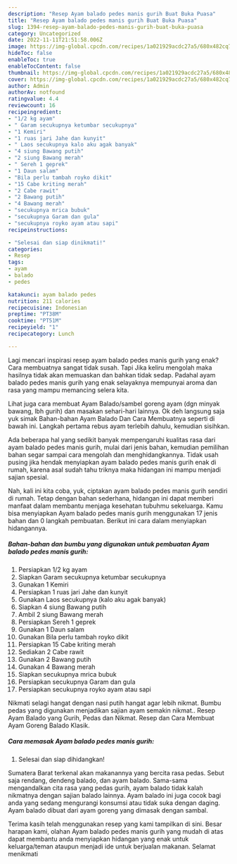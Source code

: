 ```yaml
---
description: "Resep Ayam balado pedes manis gurih Buat Buka Puasa"
title: "Resep Ayam balado pedes manis gurih Buat Buka Puasa"
slug: 1394-resep-ayam-balado-pedes-manis-gurih-buat-buka-puasa
category: Uncategorized
date: 2022-11-11T21:51:58.006Z
image: https://img-global.cpcdn.com/recipes/1a021929acdc27a5/680x482cq70/ayam-balado-pedes-manis-gurih-foto-resep-utama.jpg
hideToc: false
enableToc: true
enableTocContent: false
thumbnail: https://img-global.cpcdn.com/recipes/1a021929acdc27a5/680x482cq70/ayam-balado-pedes-manis-gurih-foto-resep-utama.jpg
cover: https://img-global.cpcdn.com/recipes/1a021929acdc27a5/680x482cq70/ayam-balado-pedes-manis-gurih-foto-resep-utama.jpg
author: Admin
authorAv: notfound
ratingvalue: 4.4
reviewcount: 16
recipeingredient:
- "1/2 kg ayam"
- " Garam secukupnya ketumbar secukupnya"
- "1 Kemiri"
- "1 ruas jari Jahe dan kunyit"
- " Laos secukupnya kalo aku agak banyak"
- "4 siung Bawang putih"
- "2 siung Bawang merah"
- " Sereh 1 geprek"
- "1 Daun salam"
- "Bila perlu tambah royko dikit"
- "15 Cabe kriting merah"
- "2 Cabe rawit"
- "2 Bawang putih"
- "4 Bawang merah"
- "secukupnya mrica bubuk"
- "secukupnya Garam dan gula"
- "secukupnya royko ayam atau sapi"
recipeinstructions:

- "Selesai dan siap dinikmati!"
categories:
- Resep
tags:
- ayam
- balado
- pedes

katakunci: ayam balado pedes 
nutrition: 211 calories
recipecuisine: Indonesian
preptime: "PT38M"
cooktime: "PT51M"
recipeyield: "1"
recipecategory: Lunch

---
```



Lagi mencari inspirasi resep ayam balado pedes manis gurih yang enak? Cara membuatnya sangat tidak susah. Tapi Jika keliru mengolah maka hasilnya tidak akan memuaskan dan bahkan tidak sedap. Padahal ayam balado pedes manis gurih yang enak selayaknya mempunyai aroma dan rasa yang mampu memancing selera kita.


Lihat juga cara membuat Ayam Balado/sambel goreng ayam (dgn minyak bawang, lbh gurih) dan masakan sehari-hari lainnya. Ok deh langsung saja yuk simak Bahan-bahan Ayam Balado Dan Cara Membuatnya seperti di bawah ini. Langkah pertama rebus ayam terlebih dahulu, kemudian sisihkan.

Ada beberapa hal yang sedikit banyak mempengaruhi kualitas rasa dari ayam balado pedes manis gurih, mulai dari jenis bahan, kemudian pemilihan bahan segar sampai cara mengolah dan menghidangkannya. Tidak usah pusing jika hendak menyiapkan ayam balado pedes manis gurih enak di rumah, karena asal sudah tahu triknya maka hidangan ini mampu menjadi sajian spesial.


Nah, kali ini kita coba, yuk, ciptakan ayam balado pedes manis gurih sendiri di rumah. Tetap dengan bahan sederhana, hidangan ini dapat memberi manfaat dalam membantu menjaga kesehatan tubuhmu sekeluarga. Kamu bisa menyiapkan Ayam balado pedes manis gurih menggunakan 17 jenis bahan dan 0 langkah pembuatan. Berikut ini cara dalam menyiapkan hidangannya.

<!--inarticleads1-->

##### Bahan-bahan dan bumbu yang digunakan untuk pembuatan Ayam balado pedes manis gurih:

1. Persiapkan 1/2 kg ayam
1. Siapkan  Garam secukupnya ketumbar secukupnya
1. Gunakan 1 Kemiri
1. Persiapkan 1 ruas jari Jahe dan kunyit
1. Gunakan  Laos secukupnya (kalo aku agak banyak)
1. Siapkan 4 siung Bawang putih
1. Ambil 2 siung Bawang merah
1. Persiapkan  Sereh 1 geprek
1. Gunakan 1 Daun salam
1. Gunakan Bila perlu tambah royko dikit
1. Persiapkan 15 Cabe kriting merah
1. Sediakan 2 Cabe rawit
1. Gunakan 2 Bawang putih
1. Gunakan 4 Bawang merah
1. Siapkan secukupnya mrica bubuk
1. Persiapkan secukupnya Garam dan gula
1. Persiapkan secukupnya royko ayam atau sapi


Nikmati selagi hangat dengan nasi putih hangat agar lebih nikmat. Bumbu pedas yang digunakan menjadikan sajian ayam semakin nikmat.. Resep Ayam Balado yang Gurih, Pedas dan Nikmat. Resep dan Cara Membuat Ayam Goreng Balado Klasik. 

<!--inarticleads2-->

##### Cara memasak Ayam balado pedes manis gurih:


1. Selesai dan siap dihidangkan!

Sumatera Barat terkenal akan makanannya yang bercita rasa pedas. Sebut saja rendang, dendeng balado, dan ayam balado. Sama-sama mengandalkan cita rasa yang pedas gurih, ayam balado tidak kalah nikmatnya dengan sajian balado lainnya. Ayam balado ini juga cocok bagi anda yang sedang mengurangi konsumsi atau tidak suka dengan daging. Ayam balado dibuat dari ayam goreng yang dimasak dengan sambal. 

Terima kasih telah menggunakan resep yang kami tampilkan di sini. Besar harapan kami, olahan Ayam balado pedes manis gurih yang mudah di atas dapat membantu anda menyiapkan hidangan yang enak untuk keluarga/teman ataupun menjadi ide untuk berjualan makanan. Selamat menikmati
